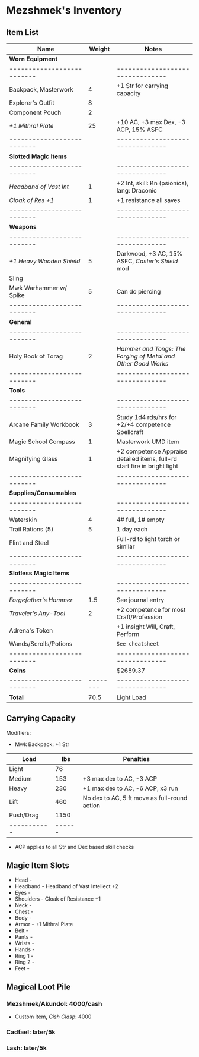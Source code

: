 # Mezshmek's Inventory
## Item List
| Name                     | Weight | Notes
|--------------------------|--------|--------------------------------
| **Worn Equipment**       |        |
|--------------------------|        |--------------------------------
| Backpack, Masterwork     |    4   | +1 Str for carrying capacity
| Explorer's Outfit        |    8   |
| Component Pouch          |    2   |
| *+1 Mithral Plate*       |   25   | +10 AC, +3 max Dex, -3 ACP, 15% ASFC
|--------------------------|        |--------------------------------
| **Slotted Magic Items**  |        |
|--------------------------|        |--------------------------------
| *Headband of Vast Int*   |    1   | +2 Int, skill: Kn (psionics), lang: Draconic
| *Cloak of Res +1*        |    1   | +1 resistance all saves
|--------------------------|        |--------------------------------
| **Weapons**              |        |
|--------------------------|        |--------------------------------
| *+1 Heavy Wooden Shield* |    5   | Darkwood, +3 AC, 15% ASFC, *Caster's Shield* mod
| Sling                    |        |
| Mwk Warhammer w/ Spike   |    5   | Can do piercing
|--------------------------|        |--------------------------------
| **General**              |        |
|--------------------------|        |--------------------------------
| Holy Book of Torag       |    2   | *Hammer and Tongs: The Forging of Metal and Other Good Works*
|--------------------------|        |--------------------------------
| **Tools**                |        |
|--------------------------|        |--------------------------------
| Arcane Family Workbook   |    3   | Study 1d4 rds/hrs for +2/+4 competence Spellcraft
| Magic School Compass     |    1   | Masterwork UMD item
| Magnifying Glass         |    1   | +2 competence Appraise detailed items, full-rd start fire in bright light
|--------------------------|        |--------------------------------
| **Supplies/Consumables** |        |
|--------------------------|        |--------------------------------
| Waterskin                |    4   | 4# full, 1# empty
| Trail Rations (5)        |    5   | 1 day each
| Flint and Steel          |        | Full-rd to light torch or similar
|--------------------------|        |--------------------------------
| **Slotless Magic Items** |        |
|--------------------------|        |--------------------------------
| *Forgefather's Hammer*   |    1.5 | See journal entry
| *Traveler's Any-Tool*    |    2   | +2 competence for most Craft/Profession
| Adrena's Token           |        | +1 insight Will, Craft, Perform
| Wands/Scrolls/Potions    |        | `See cheatsheet`
|--------------------------|        |--------------------------------
| **Coins**                |        | $2689.37
|--------------------------|--------|--------------------------------
| **Total**                |   70.5 | Light Load

## Carrying Capacity
Modifiers:
- Mwk Backpack: +1 Str

| Load      | lbs  | Penalties
|-----------|------|------------
| Light     |   76 |
| Medium    |  153 | +3 max dex to AC, -3 ACP
| Heavy     |  230 | +1 max dex to AC, -6 ACP, x3 run
| Lift      |  460 | No dex to AC, 5 ft move as full-round action
| Push/Drag | 1150 |
|-----------|------|
* ACP applies to all Str and Dex based skill checks

## Magic Item Slots
- Head      -
- Headband  - Headband of Vast Intellect +2
- Eyes      -
- Shoulders - Cloak of Resistance +1
- Neck      -
- Chest     -
- Body      -
- Armor     - +1 Mithral Plate
- Belt      -
- Pants     -
- Wrists    -
- Hands     -
- Ring 1    -
- Ring 2    -
- Feet      -

## Magical Loot Pile
### Mezshmek/Akundol: 4000/cash
- Custom item, *Gish Clasp*: 4000

### Cadfael: later/5k

### Lash: later/5k
